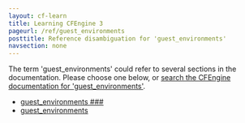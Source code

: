 ```yaml
---
layout: cf-learn
title: Learning CFEngine 3
pageurl: /ref/guest_environments
posttitle: Reference disambiguation for 'guest_environments'
navsection: none
---
```


The term 'guest_environments' could refer to several sections in the documentation. Please choose one below, or
[search the CFEngine documentation for 'guest_environments'](http://docs.cfengine.com/latest/search.html?q=guest_environments).

- [guest_environments \#\#\#](http://docs.cfengine.com/latest/guide-writing-and-serving-policy-promises-available-in-cfengine.html#guest_environments-###)
- [guest_environments](http://docs.cfengine.com/latest/reference-promise-types-guest_environments.html#guest_environments)
